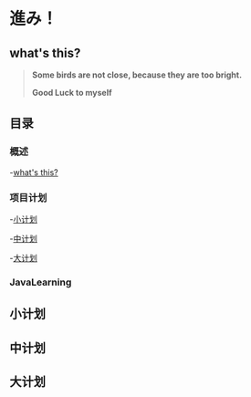 # 進み！
## what's this?
> **Some birds are not close, because they are too bright.**
> 
> **Good Luck to myself**

## 目录

### 概述

-[what's this?](#what'sthis?)

### 项目计划

-[小计划](#小计划)

-[中计划](#中计划)

-[大计划](#大计划)


### JavaLearning





## 小计划

## 中计划

## 大计划



